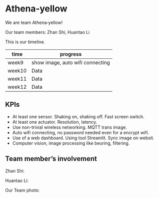# Athena‐yellow

We are team Athena‐yellow!

Our team members: Zhan Shi, Huantao Li

This is our timeline.

| time   | progress |
| ------ | -------- |
| week9  | show image,   auto wifi connecting   |
| week10 | Data     |
| week11 | Data     |
| week12 | Data     |


## KPIs
- At least one sensor. Shaking on, shaking off. Fast screen switch.
- At least one actuator. Resolution, latency.
- Use non-trivial wireless networking. MQTT trans image.
- Auto wifi connecting, no password needed even for a encrypt wifi.
- Use of a web dashboard. Using tool Streamlit. Sync image on websit.
- Computer vision, image processing like beuring, filtering.



## Team member’s involvement

Zhan Shi:

Huantao Li:

Our Team photo:
